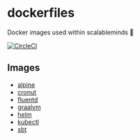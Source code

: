 # dockerfiles

Docker images used within scalableminds :whale: 

[![CircleCI](https://circleci.com/gh/scalableminds/dockerfiles.svg?style=svg)](https://circleci.com/gh/scalableminds/dockerfiles)

## Images

* [alpine](alpine)
* [cronut](cronut)
* [fluentd](fluentd)
* [graalvm](graal)
* [helm](helm)
* [kubectl](kubectl)
* [sbt](sbt)
